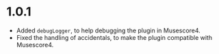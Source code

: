 # 1.0.1
- Added <code>debugLogger</code>, to help debugging the plugin in Musescore4.
- Fixed the handling of accidentals, to make the plugin compatible with Musescore4.
